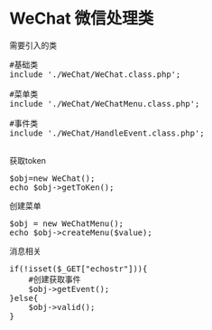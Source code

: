 # WeChat 微信处理类
需要引入的类
<pre>
#基础类
include './WeChat/WeChat.class.php';

#菜单类
include './WeChat/WeChatMenu.class.php';

#事件类
include './WeChat/HandleEvent.class.php';

</pre>

获取token
<pre>
$obj=new WeChat();
echo $obj->getToKen();
</pre>

创建菜单
<pre>
$obj = new WeChatMenu();
echo $obj->createMenu($value);
</pre>


消息相关
<pre>
if(!isset($_GET["echostr"])){
    #创建获取事件
    $obj->getEvent();
}else{
    $obj->valid();
}
</pre>